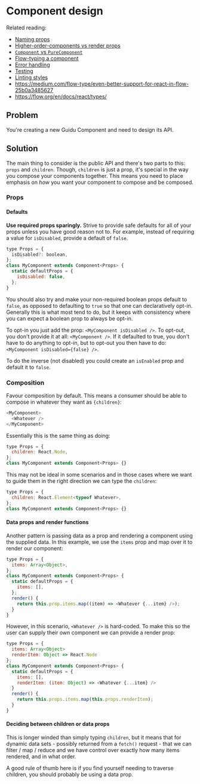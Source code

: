 # Component design

Related reading:

- [Naming props](./naming-props)
- [Higher-order-components vs render props](./hoc-vs-props)
- [`Component` vs `PureComponent`](./component-vs-pure-component)
- [Flow-typing a component](./flow-typing-a-component)
- [Error handling](./error-handling)
- [Testing](./testing)
- [Linting styles](./linting-styles)
- <https://medium.com/flow-type/even-better-support-for-react-in-flow-25b0a3485627>
- <https://flow.org/en/docs/react/types/>

## Problem

You're creating a new Guidu Component and need to design its API.

## Solution

The main thing to consider is the public API and there's two parts to this: `props` and `children`. Though, `children` is just a prop, it's special in the way you compose your components together. This means you need to place emphasis on _how_ you want your component to compose and be composed.

### Props

#### Defaults

**Use required props sparingly.** Strive to provide safe defaults for all of your props unless you have good reason not to. For example, instead of requiring a value for `isDisabled`, provide a default of `false`.

```js
type Props = {
  isDisabled?: boolean,
};
class MyComponent extends Component<Props> {
  static defaultProps = {
    isDisabled: false,
  };
}
```

You should also try and make your non-required boolean props default to `false`, as opposed to defaulting to `true` so that one can declaratively opt-in. Generally this is what most tend to do, but it keeps with consistency where you can expect a boolean prop to always be opt-in.

To opt-in you just add the prop: `<MyComponent isDisabled />`. To opt-out, you don't provide it at all: `<MyComponent />`. If it defaulted to true, you don't have to do anything to opt-in, but to opt-out you then have to do: `<MyComponent isDisabled={false} />`.

To do the inverse (not disabled) you could create an `isEnabled` prop and default it to `false`.

### Composition

Favour composition by default. This means a consumer should be able to compose in whatever they want as `{children}`:

```js
<MyComponent>
  <Whatever />
</MyComponent>
```

Essentially this is the same thing as doing:

```js
type Props = {
  children: React.Node,
};
class MyComponent extends Component<Props> {}
```

This may not be ideal in some scenarios and in those cases where we want to guide them in the right direction we can type the `children`:

```js
type Props = {
  children: React.Element<typeof Whatever>,
};
class MyComponent extends Component<Props> {}
```

#### Data props and render functions

Another pattern is passing data as a prop and rendering a component using the supplied data. In this example, we use the `items` prop and map over it to render our component:

```js
type Props = {
  items: Array<Object>,
};
class MyComponent extends Component<Props> {
  static defaultProps = {
    items: [],
  };
  render() {
    return this.prop.items.map((item) => <Whatever {...item} />);
  }
}
```

However, in this scenario, `<Whatever />` is hard-coded. To make this so the user can supply their own component we can provide a render prop:

```js
type Props = {
  items: Array<Object>
  renderItem: Object => React.Node
};
class MyComponent extends Component<Props> {
  static defaultProps = {
    items: [],
    renderItem: (item: Object) => <Whatever {...item} />
  }
  render() {
    return this.props.items.map(this.props.renderItem);
  }
}
```

#### Deciding between children or data props

This is longer winded than simply typing `children`, but it means that for dynamic data sets - possibly returned from a `fetch()` request - that we can filter / map / reduce and we have control over exactly how many items rendered, and in what order.

A good rule of thumb here is if you find yourself needing to traverse children, you should probably be using a data prop.
